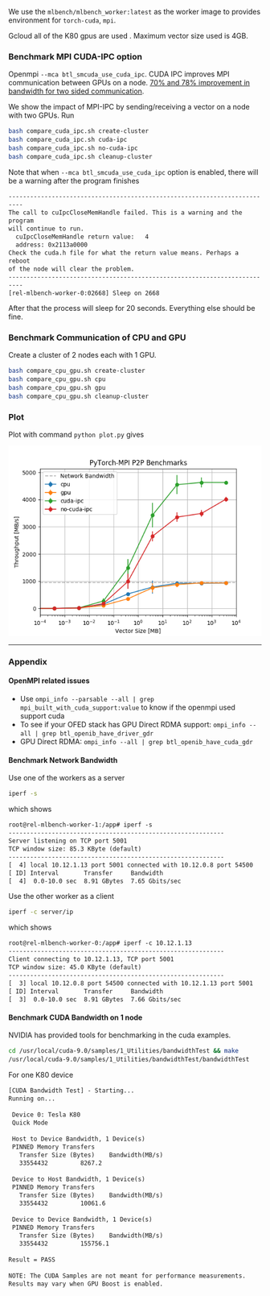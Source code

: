 We use the `mlbench/mlbench_worker:latest` as the worker image to provides environment for `torch-cuda`, `mpi`.

Gcloud all of the K80 gpus are used . Maximum vector size used is 4GB.

### Benchmark MPI CUDA-IPC option
Openmpi `--mca btl_smcuda_use_cuda_ipc`. CUDA IPC improves MPI communication between GPUs on a node. [70% and 78% improvement in bandwidth for two sided communication](https://www.researchgate.net/publication/230795427_Optimizing_MPI_communication_on_multi-GPU_systems_using_CUDA_inter-process_communication?enrichId=rgreq-4d5cce8b621ded7c5550036f24ef00a6-XXX&enrichSource=Y292ZXJQYWdlOzIzMDc5NTQyNztBUzoyMzMwNjgxNTM3OTg2NTZAMTQzMjU3OTE4NjE5Mw%3D%3D&el=1_x_3&_esc=publicationCoverPdf).

We show the impact of MPI-IPC by sending/receiving a vector on a node with two GPUs. Run
```bash
bash compare_cuda_ipc.sh create-cluster
bash compare_cuda_ipc.sh cuda-ipc
bash compare_cuda_ipc.sh no-cuda-ipc
bash compare_cuda_ipc.sh cleanup-cluster
```

Note that when `--mca btl_smcuda_use_cuda_ipc` option is enabled, there will be a warning after the program finishes

    --------------------------------------------------------------------------
    The call to cuIpcCloseMemHandle failed. This is a warning and the program
    will continue to run.
      cuIpcCloseMemHandle return value:   4
      address: 0x2113a0000
    Check the cuda.h file for what the return value means. Perhaps a reboot
    of the node will clear the problem.
    --------------------------------------------------------------------------
    [rel-mlbench-worker-0:02668] Sleep on 2668

After that the process will sleep for 20 seconds. Everything else should be fine.

### Benchmark Communication of CPU and GPU
Create a cluster of 2 nodes each with 1 GPU.
```bash
bash compare_cpu_gpu.sh create-cluster
bash compare_cpu_gpu.sh cpu
bash compare_cpu_gpu.sh gpu
bash compare_cpu_gpu.sh cleanup-cluster
```

### Plot
Plot with command `python plot.py` gives

![](output/fig.png)

---
### Appendix 
#### OpenMPI related issues
* Use `ompi_info --parsable --all | grep mpi_built_with_cuda_support:value` to know if the openmpi used support cuda
* To see if your OFED stack has GPU Direct RDMA support: `ompi_info --all | grep btl_openib_have_driver_gdr`
* GPU Direct RDMA: `ompi_info --all | grep btl_openib_have_cuda_gdr`

#### Benchmark Network Bandwidth
Use one of the workers as a server
```bash
iperf -s
```
which shows

    root@rel-mlbench-worker-1:/app# iperf -s
    ------------------------------------------------------------
    Server listening on TCP port 5001
    TCP window size: 85.3 KByte (default)
    ------------------------------------------------------------
    [  4] local 10.12.1.13 port 5001 connected with 10.12.0.8 port 54500
    [ ID] Interval       Transfer     Bandwidth
    [  4]  0.0-10.0 sec  8.91 GBytes  7.65 Gbits/sec

Use the other worker as a client
```bash
iperf -c server/ip
```
which shows
  
    root@rel-mlbench-worker-0:/app# iperf -c 10.12.1.13
    ------------------------------------------------------------
    Client connecting to 10.12.1.13, TCP port 5001
    TCP window size: 45.0 KByte (default)
    ------------------------------------------------------------
    [  3] local 10.12.0.8 port 54500 connected with 10.12.1.13 port 5001
    [ ID] Interval       Transfer     Bandwidth
    [  3]  0.0-10.0 sec  8.91 GBytes  7.66 Gbits/sec

#### Benchmark CUDA Bandwidth on 1 node
NVIDIA has provided tools for benchmarking in the cuda examples.
```bash
cd /usr/local/cuda-9.0/samples/1_Utilities/bandwidthTest && make
/usr/local/cuda-9.0/samples/1_Utilities/bandwidthTest/bandwidthTest
```
For one K80 device

    [CUDA Bandwidth Test] - Starting...
    Running on...

     Device 0: Tesla K80
     Quick Mode

     Host to Device Bandwidth, 1 Device(s)
     PINNED Memory Transfers
       Transfer Size (Bytes)    Bandwidth(MB/s)
       33554432         8267.2

     Device to Host Bandwidth, 1 Device(s)
     PINNED Memory Transfers
       Transfer Size (Bytes)    Bandwidth(MB/s)
       33554432         10061.6

     Device to Device Bandwidth, 1 Device(s)
     PINNED Memory Transfers
       Transfer Size (Bytes)    Bandwidth(MB/s)
       33554432         155756.1

    Result = PASS

    NOTE: The CUDA Samples are not meant for performance measurements. Results may vary when GPU Boost is enabled.

